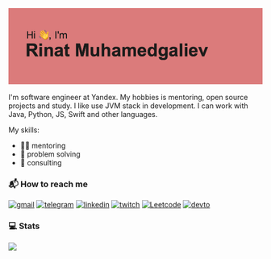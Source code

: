 ![](./header.png)

I'm software engineer at Yandex. My hobbies is mentoring, open source projects and study. I like use JVM stack in development. I can work with Java, Python, JS, Swift and other languages.

My skills:

- 🧙‍♂️ mentoring
- 🦾 problem solving
- 🤯 consulting

### 📬 How to reach me

[![gmail](https://img.shields.io/badge/Gmail-D14836?style=for-the-badge&logo=gmail&logoColor=white)](mailto:rinat.muhamedgaliev@gmail.com)
[![telegram](https://img.shields.io/badge/Telegram-2CA5E0?style=for-the-badge&logo=telegram&logoColor=white)](https://t.me/rmuhamedgaliev)
[![linkedin](https://img.shields.io/badge/LinkedIn-0077B5?style=for-the-badge&logo=linkedin&logoColor=white)](www.linkedin.com/in/rmuhamedgaliev)
[![twitch](https://img.shields.io/badge/Twitch-9146FF?style=for-the-badge&logo=twitch&logoColor=white)](https://www.twitch.tv/rmuhamedgaliev)
[![Leetcode](https://img.shields.io/badge/-LeetCode-FFA116?style=for-the-badge&logo=LeetCode&logoColor=black)](https://leetcode.com/rmuhamedgaliev/)
[![devto](https://img.shields.io/badge/dev.to-0A0A0A?style=for-the-badge&logo=devdotto&logoColor=white)](https://dev.to/rmuhamedgaliev)

### 💻 Stats

![](https://komarev.com/ghpvc/?username=rmuhamedgaliev)
